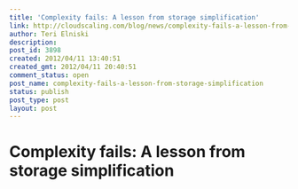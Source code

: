 ```yaml
---
title: 'Complexity fails: A lesson from storage simplification'
link: http://cloudscaling.com/blog/news/complexity-fails-a-lesson-from-storage-simplification/
author: Teri Elniski
description: 
post_id: 3898
created: 2012/04/11 13:40:51
created_gmt: 2012/04/11 20:40:51
comment_status: open
post_name: complexity-fails-a-lesson-from-storage-simplification
status: publish
post_type: post
layout: post
---
```


#  Complexity fails: A lesson from storage simplification

